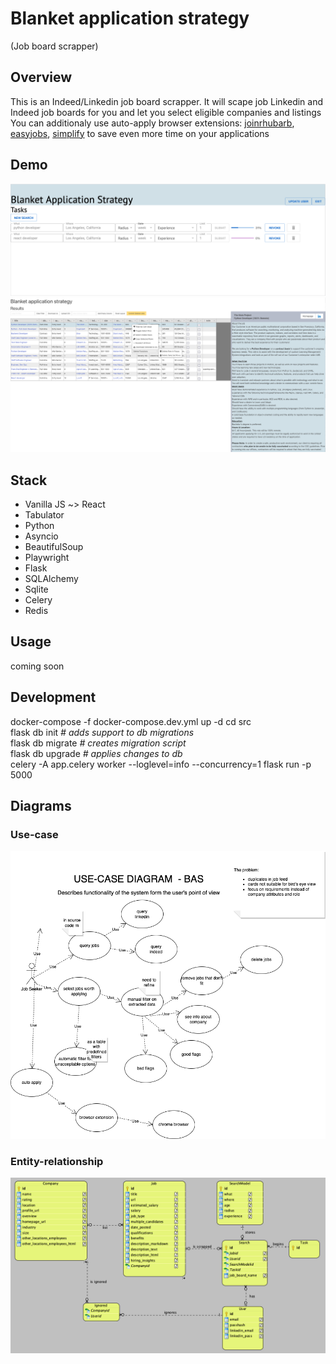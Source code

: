 # Blanket application strategy

(Job board scrapper)

## Overview

This is an Indeed/Linkedin job board scrapper.
It will scape job Linkedin and Indeed job boards for you and let you select eligible companies and listings  
You can additionaly use auto-apply browser extensions:
[joinrhubarb](www.joinrhubarb.com),
[easyjobs](www.easyjobs.so),
[simplify](www.simplify.jobs)
to save even more time on your applications


## Demo

![Current version demo search](Screenshot%202022-08-26%20at%2012.12.04%20PM.png)
![Current version demo results](Screenshot%202022-08-26%20at%2012.16.28%20PM.png)

## Stack

- Vanilla JS ~> React
- Tabulator
- Python
- Asyncio
- BeautifulSoup
- Playwright
- Flask
- SQLAlchemy
- Sqlite
- Celery
- Redis

## Usage

coming soon

## Development
docker-compose -f docker-compose.dev.yml up -d
cd src  
flask db init  _# adds support to db migrations_  
flask db migrate _# creates migration script_  
flask db upgrade _# applies changes to db_  
celery -A app.celery worker --loglevel=info  --concurrency=1
flask run -p 5000  

## Diagrams
### Use-case
![Use case diagram](diagrams/Diagram-USE-CASE.png)
### Entity-relationship
![ER diagram](Screenshot%202022-08-21%20at%206.48.44%20PM.png)

